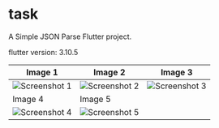 # task

A Simple JSON Parse Flutter project.

flutter version: 3.10.5

| Image 1 | Image 2 | Image 3 |
|---------|---------|---------|
| ![Screenshot 1](https://github.com/hprity60/task/assets/104090144/4211f60f-de04-4273-9eb9-46e829c1b0f9) | ![Screenshot 2](https://github.com/hprity60/task/assets/104090144/2b5aa2b0-8382-4d92-8390-b8d1c492de2d) | ![Screenshot 3](https://github.com/hprity60/task/assets/104090144/25a6bb3b-ac1f-46af-8a36-e17003b61084) |
| Image 4 | Image 5 | 
| ![Screenshot 4](https://github.com/hprity60/task/assets/104090144/a9738e3e-cdeb-4b31-ae16-ca422a923d13) | ![Screenshot 5](https://github.com/hprity60/task/assets/104090144/72a6204c-40e8-4182-b426-fa2a82578352) |  |

